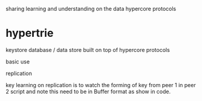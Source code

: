 sharing learning and understanding on the data hypercore protocols


hypertrie
===========

keystore database / data store built on top of hypercore protocols

basic use

replication

key learning on replication is to watch the forming of key from peer 1 in peer 2 script and note this need to be in Buffer format as show in code.
